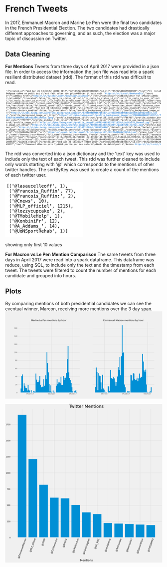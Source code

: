 # French Tweets
In 2017, Emmanuel Macron and Marine Le Pen were the final two candidates in the French Presidential Election. The two candidates had drastically different approaches to governing, and as such, the election was a major topic of discussion on Twitter.

## Data Cleaning
**For Mentions**
Tweets from three days of April 2017 were provided in a json file. In order to access the information the json file was read into a spark resilient distributed dataset (rdd). The format of this rdd was difficult to read.

![img](img/inital_data.png)

The rdd was converted into a json dictionary and the 'text' key was used to include only the text of each tweet. This rdd was further cleaned to include only words starting with '@' which corresponds to the mentions of other twitter handles. The sortByKey was used to create a count of the mentions of each twitter user. 

![img](img/cleaned_data.png)

showing only first 10 values

**For Macron vs Le Pen Mention Comparison**
The same tweets from three days in April 2017 were read into a spark dataframe. This dataframe was reduce, using SQL, to include only the text and the timestamp from each tweet. The tweets were filtered to count the number of mentions for each candidate and grouped into hours. 

## Plots

By comparing mentions of both presidential candidates we can see the eventual winner, Marcon, receiving more mentions over the 3 day span. 
![img](img/MLP_Marcon_together.png)





![img](img/mentions_2.png)